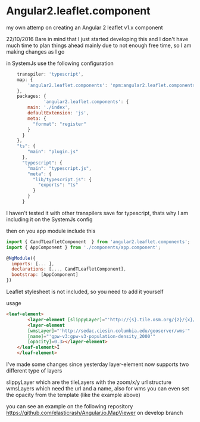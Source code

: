 # Angular2.leaflet.component

my own attemp on creating an Angular 2 leaflet v1.x component

22/10/2016
Bare in mind that I just started developing this and I don't have much time to plan things ahead
mainly due to not enough free time, so I am making changes as I go

in SystemJs use the following configuration

```javascript
    transpiler: 'typescript',
    map: {
        'angular2.leaflet.components': 'npm:angular2.leaflet.components',
    },
    packages: {
              'angular2.leaflet.components': {
        main: './index',
        defaultExtension: 'js',
        meta: {
          "format": "register"
        }
      }
    },
    "ts": {
        "main": "plugin.js"
      },
      "typescript": {
        "main": "typescript.js",
        "meta": {
          "lib/typescript.js": {
            "exports": "ts"
          }
        }
      }
```

I haven't tested it with other transpilers save for typescript, thats why I am including it on the SystemJs config

then on you app module include this

```javascript
import { CandTLeafletComponent  } from 'angular2.leaflet.components';
import { AppComponent } from './components/app.component';

@NgModule({
  imports: [... ],
  declarations: [..., CandTLeafletComponent],
  bootstrap: [AppComponent]
})
```

Leaflet stylesheet is not included, so you need to add it yourself

usage

```html
<leaf-element>
		<layer-element [slippyLayer]="'http://{s}.tile.osm.org/{z}/{x}/{y}.png'"></layer-element>
    	<layer-element 
		[wmsLayer]="'http://sedac.ciesin.columbia.edu/geoserver/wms'"
		[name]="'gpw-v3:gpw-v3-population-density_2000'"
		[opacity]=0.3></layer-element>
	</leaf-element>Ï
    </leaf-element>
```

I've made some changes since yesterday
layer-element now supports two different type of layers

slippyLayer which are the tileLayers with the zoom/x/y url structure
wmsLayers which need the url and a name, also for wms you can even set the opacity from the template (like the example above)

you can see an example on the following repository https://github.com/elasticrash/Angular.io.MapViewer on develop branch